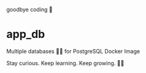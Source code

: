 goodbye coding 👋
# app_db

Multiple databases 🐳🐳 for PostgreSQL Docker Image

<!-- INSPIRATIONAL_QUOTE_START -->
Stay curious. Keep learning. Keep growing.
🧑‍💻
<!-- INSPIRATIONAL_QUOTE_END -->
